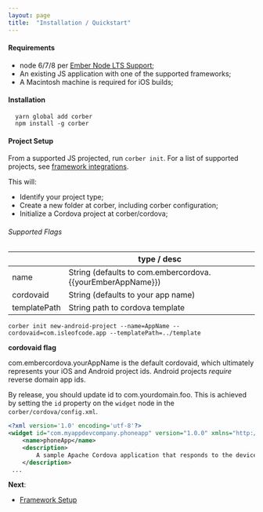 ```yaml
---
layout: page
title:  "Installation / Quickstart"
---
```


#### Requirements
- node 6/7/8 per [Ember Node LTS Support](http://emberjs.com/blog/2016/09/07/ember-node-lts-support.html);
- An existing JS application with one of the supported frameworks;
- A Macintosh machine is required for iOS builds;

#### Installation

```cli
  yarn global add corber
  npm install -g corber
```

#### Project Setup

From a supported JS projected, run `corber init`. For a list of supported projects, see [framework integrations](/pages/frameworks/index).

This will:

- Identify your project type;
- Create a new folder at corber, including corber configuration;
- Initialize a Cordova project at corber/cordova;

###### Supported Flags


|             | type / desc                       |
|------------ | ----------------------------------|
| name        | String (defaults to com.embercordova.{{yourEmberAppName}}) |
| cordovaid   | String (defaults to your app name) |
| templatePath| String path to cordova template |

```cli
corber init new-android-project --name=AppName --cordovaid=com.isleofcode.app --templatePath=../template
```
**cordovaid flag**

com.embercordova.yourAppName is the default cordovaid, which ultimately represents your iOS and Android project ids. Android projects _require_ reverse domain app ids.

By release, you should update id to com.yourdomain.foo. This is achieved by setting the `id` property on the `widget` node in the `corber/cordova/config.xml`.

```xml
<?xml version='1.0' encoding='utf-8'?>
<widget id="com.myappdevcompany.phoneapp" version="1.0.0" xmlns="http://www.w3.org/ns/widgets" xmlns:cdv="http://cordova.apache.org/ns/1.0">
    <name>phoneApp</name>
    <description>
        A sample Apache Cordova application that responds to the deviceready event.
    </description>
 ...
```

**Next**:

- [Framework Setup](/pages/frameworks/index)

